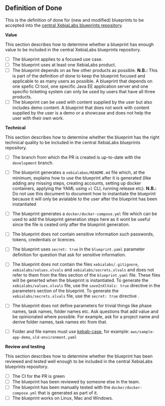 ## Definition of Done

This is the definition of done for (new and modified) blueprints to be accepted into the [central XebiaLabs blueprints repository](https://github.com/xebialabs/blueprints).

**Value**

This section describes how to determine whether a blueprint has enough value to be included in the central XebiaLabs blueprints repository.

- [ ] The blueprint applies to a focused use case.
- [ ] The blueprint uses at least one XebiaLabs product.
- [ ] The blueprint depends on as few other products as possible. **N.B.:** This is part of the definition of done to keep the blueprint focused and applicable to as many users as possible. A blueprint that depends on one spefic CI tool, one specific Java EE application server and one specific ticketing system can only be used by users that have all three products.
- [ ] The blueprint can be used with content supplied by the user but also includes demo content. A blueprint that does not work with content supplied by the user is a demo or a showcase and does not help the user with their own work.

**Technical**

This section describes how to determine whether the blueprint has the right technical quality to be included in the central XebiaLabs blueprints repository.

- [ ] The branch from which the PR is created is up-to-date with the `development` branch.
- [ ] The blueprint generates a `xebialabas/README.md` file which, at the minimum, explains how to use the blueprint after it is generated (like adding any missing steps, creating accounts, setting up docker containers, applying the YAML using `xl` CLI, running release etc). **N.B.:** Do not use this document to document how to instantiate the blueprint because it will only be avialable to the user after the blueprint has been instantiated
- [ ] The blueprint generates a `docker/docker-compose.yml` file which can be used to 
 add the blueprint generation steps here as it wont be useful since the file is ceated only after the blueprint generation.
- [ ] The blueprint does not contain sensitive information such passwords, tokens, credentials or licences. 
- [ ] The blueprint uses `secret: true` in the `blueprint.yaml` parameter definition for question that ask for sensitive information.
- [ ] The blueprint does not contain the files `xebialabs/.gitignore`, `xebialabs/values.xlvals` and `xebialabs/secrets.xlvals` and does not refer to them from the files section of the `blueprint.yaml` file. These files will be generted when the blueprint is instantiated. To generate the `xebialabs/values.xlvals` file, use the `saveInXlVals: true` directive in the parameters section of the blueprint. To generate the `xebialabs/secrets.xlvals` file, use the `secret: true` directive .
- [ ] The blueprint does not define parameters for trivial things like phase names, task names, folder names etc. Ask questions that add value and be opinionated where possible. For example, ask for a project name and derive folder names, task names etc from that.
- [ ] Folder and file names must use [kebab-case](http://wiki.c2.com/?KebabCase), for example: `aws/sample-app-demo`, `xld-environment.yaml`
 
 
**Review and testing**

This section describes how to determine whether the blueprint has been reviewed and tested well enough to be included in the central XebiaLabs blueprints repository.

- [ ] The CI for the PR is green
- [ ] The blueprint has been reviewed by someone else in the team.
- [ ] The blueprint has been manually tested with the `docker/docker-compose.yml` that is generated as part of it.
- [ ] The blueprint works on Linux, Mac and Windows.
